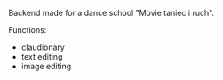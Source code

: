 Backend made for a dance school "Movie taniec i ruch".

Functions:

- claudionary
- text editing
- image editing
